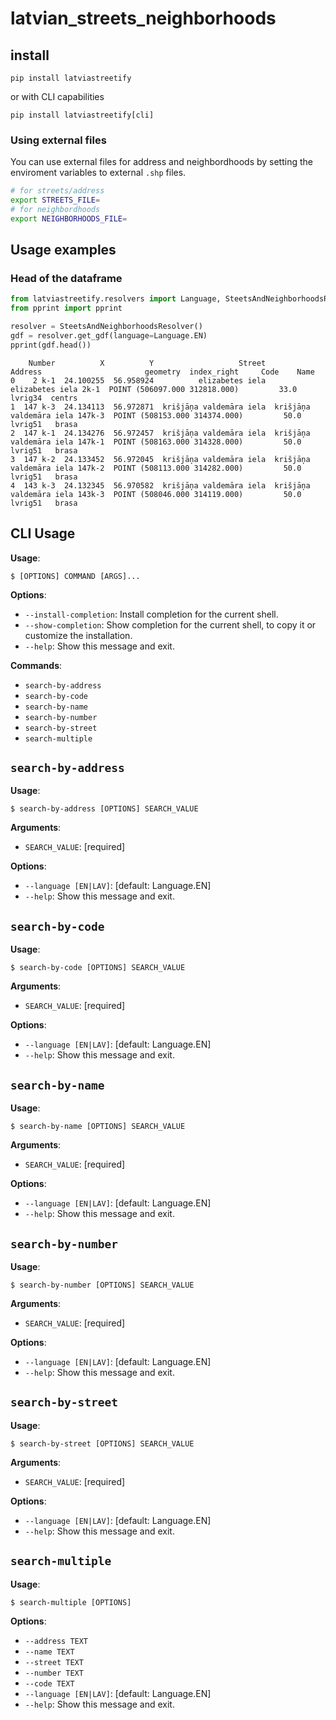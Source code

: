 # latvian_streets_neighborhoods

## install

`pip install latviastreetify`

or with CLI capabilities

`pip install latviastreetify[cli]`

### Using external files

You can use external files for address and neighbordhoods by setting the enviroment variables to external `.shp` files.

```bash
# for streets/address
export STREETS_FILE=
# for neighbordhoods
export NEIGHBORHOODS_FILE=
```

## Usage examples

### Head of the dataframe

```python
from latviastreetify.resolvers import Language, SteetsAndNeighborhoodsResolver
from pprint import pprint

resolver = SteetsAndNeighborhoodsResolver()
gdf = resolver.get_gdf(language=Language.EN)
pprint(gdf.head())
```

```
    Number          X          Y                   Street                         Address                       geometry  index_right     Code    Name
0    2 k-1  24.100255  56.958924          elizabetes iela            elizabetes iela 2k-1  POINT (506097.000 312818.000)         33.0  lvrig34  centrs
1  147 k-3  24.134113  56.972871  krišjāņa valdemāra iela  krišjāņa valdemāra iela 147k-3  POINT (508153.000 314374.000)         50.0  lvrig51   brasa
2  147 k-1  24.134276  56.972457  krišjāņa valdemāra iela  krišjāņa valdemāra iela 147k-1  POINT (508163.000 314328.000)         50.0  lvrig51   brasa
3  147 k-2  24.133452  56.972045  krišjāņa valdemāra iela  krišjāņa valdemāra iela 147k-2  POINT (508113.000 314282.000)         50.0  lvrig51   brasa
4  143 k-3  24.132345  56.970582  krišjāņa valdemāra iela  krišjāņa valdemāra iela 143k-3  POINT (508046.000 314119.000)         50.0  lvrig51   brasa
```

## CLI Usage

**Usage**:

```console
$ [OPTIONS] COMMAND [ARGS]...
```

**Options**:

* `--install-completion`: Install completion for the current shell.
* `--show-completion`: Show completion for the current shell, to copy it or customize the installation.
* `--help`: Show this message and exit.

**Commands**:

* `search-by-address`
* `search-by-code`
* `search-by-name`
* `search-by-number`
* `search-by-street`
* `search-multiple`

## `search-by-address`

**Usage**:

```console
$ search-by-address [OPTIONS] SEARCH_VALUE
```

**Arguments**:

* `SEARCH_VALUE`: [required]

**Options**:

* `--language [EN|LAV]`: [default: Language.EN]
* `--help`: Show this message and exit.

## `search-by-code`

**Usage**:

```console
$ search-by-code [OPTIONS] SEARCH_VALUE
```

**Arguments**:

* `SEARCH_VALUE`: [required]

**Options**:

* `--language [EN|LAV]`: [default: Language.EN]
* `--help`: Show this message and exit.

## `search-by-name`

**Usage**:

```console
$ search-by-name [OPTIONS] SEARCH_VALUE
```

**Arguments**:

* `SEARCH_VALUE`: [required]

**Options**:

* `--language [EN|LAV]`: [default: Language.EN]
* `--help`: Show this message and exit.

## `search-by-number`

**Usage**:

```console
$ search-by-number [OPTIONS] SEARCH_VALUE
```

**Arguments**:

* `SEARCH_VALUE`: [required]

**Options**:

* `--language [EN|LAV]`: [default: Language.EN]
* `--help`: Show this message and exit.

## `search-by-street`

**Usage**:

```console
$ search-by-street [OPTIONS] SEARCH_VALUE
```

**Arguments**:

* `SEARCH_VALUE`: [required]

**Options**:

* `--language [EN|LAV]`: [default: Language.EN]
* `--help`: Show this message and exit.

## `search-multiple`

**Usage**:

```console
$ search-multiple [OPTIONS]
```

**Options**:

* `--address TEXT`
* `--name TEXT`
* `--street TEXT`
* `--number TEXT`
* `--code TEXT`
* `--language [EN|LAV]`: [default: Language.EN]
* `--help`: Show this message and exit.

